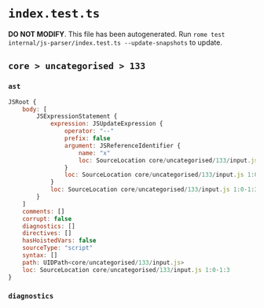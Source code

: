 # `index.test.ts`

**DO NOT MODIFY**. This file has been autogenerated. Run `rome test internal/js-parser/index.test.ts --update-snapshots` to update.

## `core > uncategorised > 133`

### `ast`

```javascript
JSRoot {
	body: [
		JSExpressionStatement {
			expression: JSUpdateExpression {
				operator: "--"
				prefix: false
				argument: JSReferenceIdentifier {
					name: "x"
					loc: SourceLocation core/uncategorised/133/input.js 1:0-1:1 (x)
				}
				loc: SourceLocation core/uncategorised/133/input.js 1:0-1:3
			}
			loc: SourceLocation core/uncategorised/133/input.js 1:0-1:3
		}
	]
	comments: []
	corrupt: false
	diagnostics: []
	directives: []
	hasHoistedVars: false
	sourceType: "script"
	syntax: []
	path: UIDPath<core/uncategorised/133/input.js>
	loc: SourceLocation core/uncategorised/133/input.js 1:0-1:3
}
```

### `diagnostics`

```

```
